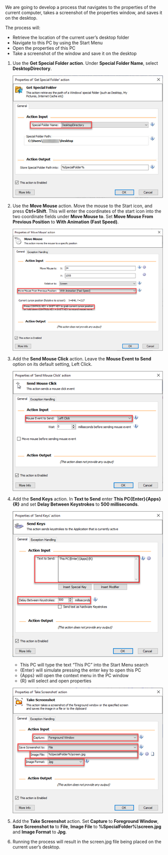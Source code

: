 We are going to develop a process that navigates to the properties of the current computer, takes a screenshot of the properties window, and saves it on the desktop.

The process will:

* Retrieve the location of the current user’s desktop folder
* Navigate to this PC by using the Start Menu
* Open the properties of this PC
* Take a screenshot of the window and save it on the desktop

1. Use the **Get Special Folder action**. Under **Special Folder Name**, select **DesktopDirectory**.

    ![Screenshot of Properties of 'Get Special Folder' action dialog.](..\media\get-special-folder-exercise-part-one.png)

1. Use the **Move Mouse** action. Move the mouse to the Start icon, and press **Ctrl+Shift**. This will enter the coordinates of the start icon into the two coordinate fields under **Move Mouse to**. Set **Move Mouse From Previous Position** to **With Animation (Fast Speed)**.

    ![Screenshot of Properties of 'Move Mouse' action dialog.](..\media\move-mouse-exercise-part-two.png)

1. Add the **Send Mouse Click** action. Leave the **Mouse Event to Send** option on its default setting, Left Click.

    ![Screenshot of Properties of 'Send Mouse Click' action dialog.](..\media\send-mouse-click-exercise-part-three.png)

1. Add the **Send Keys** action. In **Text to Send** enter **This PC{Enter}{Apps}{R}** and set **Delay Between Keystrokes** to **500 milliseconds**.

    ![Screenshot of Properties of 'Send Keys' action dialog.](..\media\send-keys-exercise-part-four.png)

    * This PC will type the text “This PC” into the Start Menu search
    * {Enter} will simulate pressing the enter key to open this PC
    * {Apps} will open the context menu in the PC window
    * {R} will select and open properties

     ![Screenshot of Properties of 'Take Screenshot' action dialog.](..\media\take-screenshot-exercise-part-five.png)

1. Add the **Take Screenshot** action. Set **Capture** to **Foreground Window**, **Save Screenshot to** to **File**, **Image File** to **%SpecialFolder%\screen.jpg** and **Image Format** to **Jpg**.

1. Running the process will result in the screen.jpg file being placed on the current user’s desktop.

